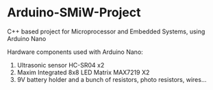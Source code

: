 # Arduino-SMiW-Project
C++ based project for Microprocessor and Embedded Systems, using Arduino Nano

Hardware components used with Arduino Nano:
1. Ultrasonic sensor HC-SR04 x2
2. Maxim Integrated 8x8 LED Matrix MAX7219 X2
3. 9V battery holder
and a bunch of resistors, photo resistors, wires...
